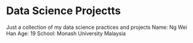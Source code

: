 # Data Science Projectts
 Just a collection of my data science practices and projects 
Name: Ng Wei Han
Age: 19 
School: Monash University Malaysia

